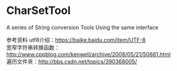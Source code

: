 # CharSetTool
A series of String conversion Tools Using the same interface

参考资料
utf8介绍：https://baike.baidu.com/item/UTF-8  
宽窄字符串转换函数：http://www.cppblog.com/kenwell/archive/2008/05/21/50661.html  
遍历文件夹：http://bbs.csdn.net/topics/390368005/  
